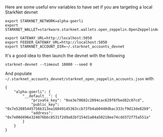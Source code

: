 Here are some useful env variables to have set if you are targeting a local StarkNet devnet

```
export STARKNET_NETWORK=alpha-goerli
export STARKNET_WALLET=starkware.starknet.wallets.open_zeppelin.OpenZeppelinAccount

export GATEWAY_URL=http://localhost:5050
export FEEDER_GATEWAY_URL=http://localhost:5050
export STARKNET_ACCOUNT_DIR=~/.starknet_accounts_devnet
```

It's a good idea to then launch the devnet with the following

```
starknet-devnet --timeout 10000 --seed 0
```

And populate `~/.starknet_accounts_devnet/starknet_open_zeppelin_accounts.json` with

```
{
    "alpha-goerli": {
        "__default__": {
            "private_key": "0xe3e70682c2094cac629f6fbed82c07cd",
            "public_key": "0x7e52885445756b313ea16849145363ccb73fb4ab0440dbac333cf9d13de82b9",
            "address": "0x7e00d496e324876bbc8531f2d9a82bf154d1a04a50218ee74cdd372f75a551a"
        }
    }
}
```
